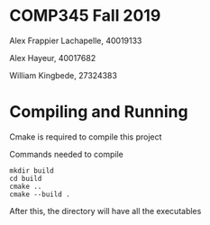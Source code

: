 COMP345 Fall 2019
=================

Alex Frappier Lachapelle, 40019133

Alex Hayeur, 40017682

William Kingbede, 27324383


Compiling and Running
=====================

Cmake is required to compile this project

Commands needed to compile
```
mkdir build
cd build
cmake ..
cmake --build .
```

After this, the directory will have all the executables
